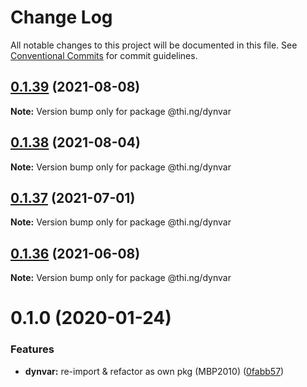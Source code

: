 # Change Log

All notable changes to this project will be documented in this file.
See [Conventional Commits](https://conventionalcommits.org) for commit guidelines.

## [0.1.39](https://github.com/thi-ng/umbrella/compare/@thi.ng/dynvar@0.1.38...@thi.ng/dynvar@0.1.39) (2021-08-08)

**Note:** Version bump only for package @thi.ng/dynvar





## [0.1.38](https://github.com/thi-ng/umbrella/compare/@thi.ng/dynvar@0.1.37...@thi.ng/dynvar@0.1.38) (2021-08-04)

**Note:** Version bump only for package @thi.ng/dynvar





## [0.1.37](https://github.com/thi-ng/umbrella/compare/@thi.ng/dynvar@0.1.36...@thi.ng/dynvar@0.1.37) (2021-07-01)

**Note:** Version bump only for package @thi.ng/dynvar





## [0.1.36](https://github.com/thi-ng/umbrella/compare/@thi.ng/dynvar@0.1.35...@thi.ng/dynvar@0.1.36) (2021-06-08)

**Note:** Version bump only for package @thi.ng/dynvar





# 0.1.0 (2020-01-24)

### Features

* **dynvar:** re-import & refactor as own pkg (MBP2010) ([0fabb57](https://github.com/thi-ng/umbrella/commit/0fabb57f386ad92ce81970c53d02993a8fb102c0))
